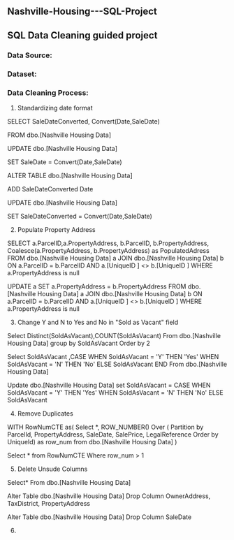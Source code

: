 ## Nashville-Housing---SQL-Project
## SQL Data Cleaning guided project
### Data Source:

### Dataset:

### Data Cleaning Process:

1.  Standardizing date format

SELECT SaleDateConverted, Convert(Date,SaleDate)

FROM dbo.[Nashville Housing Data]


UPDATE dbo.[Nashville Housing Data]

SET SaleDate = Convert(Date,SaleDate)


ALTER TABLE dbo.[Nashville Housing Data]

ADD SaleDateConverted Date


UPDATE dbo.[Nashville Housing Data]

SET SaleDateConverted  = Convert(Date,SaleDate) 

2.  Populate Property Address

SELECT a.ParcelID,a.PropertyAddress, b.ParcelID, b.PropertyAddress, Coalesce(a.PropertyAddress, b.PropertyAddress) as PopulatedAdress
FROM dbo.[Nashville Housing Data] a
JOIN dbo.[Nashville Housing Data] b
	ON a.ParcelID = b.ParcelID
	AND a.[UniqueID ] <> b.[UniqueID ]
WHERE a.PropertyAddress is null

UPDATE a
SET a.PropertyAddress = b.PropertyAddress
FROM dbo.[Nashville Housing Data] a
JOIN dbo.[Nashville Housing Data] b
	ON a.ParcelID = b.ParcelID
	AND a.[UniqueID ] <> b.[UniqueID ]
WHERE a.PropertyAddress is null

3.  Change Y and N to Yes and No in "Sold as Vacant" field

Select Distinct(SoldAsVacant),COUNT(SoldAsVacant)
From dbo.[Nashville Housing Data]
group by SoldAsVacant
Order by 2

Select SoldAsVacant
,CASE WHEN SoldAsVacant = 'Y' THEN 'Yes'
      WHEN SoldAsVacant = 'N' THEN 'No'
	  ELSE SoldAsVacant
	  END
From dbo.[Nashville Housing Data]

Update dbo.[Nashville Housing Data]
set SoldAsVacant = CASE WHEN SoldAsVacant = 'Y' THEN 'Yes'
      WHEN SoldAsVacant = 'N' THEN 'No'
	  ELSE SoldAsVacant

4.   Remove Duplicates

WITH RowNumCTE as(
Select *,
	ROW_NUMBER() Over (
	Partition by ParcelId,
	PropertyAddress,
	SaleDate,
	SalePrice,
	LegalReference
	Order by
	UniqueId) as row_num
from dbo.[Nashville Housing Data]
)

Select *
from RowNumCTE 
Where row_num > 1

5.  Delete Unsude Columns

Select*
From dbo.[Nashville Housing Data]

Alter Table dbo.[Nashville Housing Data]
Drop Column OwnerAddress, TaxDistrict, PropertyAddress

Alter Table dbo.[Nashville Housing Data]
Drop Column SaleDate

6.
	  





